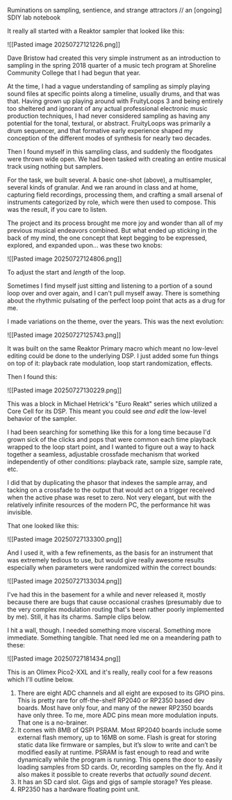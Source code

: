 Ruminations on sampling, sentience, and strange attractors // an [ongoing] SDIY lab notebook

It really all started with a Reaktor sampler that looked like this:

![[Pasted image 20250727121226.png]]

Dave Bristow had created this very simple instrument as an introduction to sampling in the spring 2018 quarter of a music tech program at Shoreline Community College that I had begun that year.

At the time, I had a vague understanding of sampling as simply playing sound files at specific points along a timeline, usually drums, and that was that. Having grown up playing around with FruityLoops 3 and being entirely too sheltered and ignorant of any actual professional electronic music production techniques, I had never considered sampling as having any potential for the tonal, textural, or abstract. FruityLoops was primarily a drum sequencer, and that formative early experience shaped my conception of the different modes of synthesis for nearly two decades.

Then I found myself in this sampling class, and suddenly the floodgates were thrown wide open. We had been tasked with creating an entire musical track using nothing but samplers.

For the task, we built several. A basic one-shot (above), a multisampler, several kinds of granular. And we ran around in class and at home, capturing field recordings, processing them, and crafting a small arsenal of instruments categorized by role, which were then used to compose. This was the result, if you care to listen. 

The project and its process brought me more joy and wonder than all of my previous musical endeavors combined. But what ended up sticking in the back of my mind, the one concept that kept begging to be expressed, explored, and expanded upon... was these two knobs:

![[Pasted image 20250727124806.png]]

To adjust the start and *length* of the loop.

Sometimes I find myself just sitting and listening to a portion of a sound loop over and over again, and I can't pull myself away. There is something about the rhythmic pulsating of the perfect loop point that acts as a drug for me.

I made variations on the theme, over the years. This was the next evolution:

![[Pasted image 20250727125743.png]]

It was built on the same Reaktor Primary macro which meant no low-level editing could be done to the underlying DSP. I just added some fun things on top of it: playback rate modulation, loop start randomization, effects.

Then I found this:

![[Pasted image 20250727130229.png]]

This was a block in Michael Hetrick's "Euro Reakt" series which utilized a Core Cell for its DSP. This meant you could see *and edit* the low-level behavior of the sampler.

I had been searching for something like this for a long time because I'd grown sick of the clicks and pops that were common each time playback wrapped to the loop start point, and I wanted to figure out a way to hack together a seamless, adjustable crossfade mechanism that worked independently of other conditions: playback rate, sample size, sample rate, etc.

I did that by duplicating the phasor that indexes the sample array, and tacking on a crossfade to the output that would act on a trigger received when the active phase was reset to zero. Not very elegant, but with the relatively infinite resources of the modern PC, the performance hit was invisible. 

That one looked like this:

![[Pasted image 20250727133300.png]]

And I used it, with a few refinements, as the basis for an instrument that was extremely tedious to use, but would give really awesome results especially when parameters were randomized within the correct bounds:

![[Pasted image 20250727133034.png]]

I've had this in the basement for a while and never released it, mostly because there are bugs that cause occasional crashes (presumably due to the very complex modulation routing that's been rather poorly implemented by me). Still, it has its charms. Sample clips below.

I hit a wall, though. I needed something more visceral. Something more immediate. Something tangible. That need led me on a meandering path to these:

![[Pasted image 20250727181434.png]]

This is an Olimex Pico2-XXL and it's really, really cool for a few reasons which I'll outline below.

1. There are eight ADC channels and all eight are exposed to its GPIO pins. This is pretty rare for off-the-shelf RP2040 or RP2350 based dev boards. Most have only four, and many of the newer RP2350 boards have only three. To me, more ADC pins mean more modulation inputs. That one is a no-brainer.
2. It comes with 8MB of QSPI PSRAM. Most RP2040 boards include some external flash memory, up to 16MB on some. Flash is great for storing static data like firmware or samples, but it’s slow to write and can’t be modified easily at runtime. PSRAM is fast enough to read and write dynamically while the program is running. This opens the door to easily loading samples from SD cards. Or, recording samples on the fly. And it also makes it possible to create reverbs that *actually sound decent*.
3. It has an SD card slot. Gigs and gigs of sample storage? Yes please.
4. RP2350 has a hardware floating point unit.



